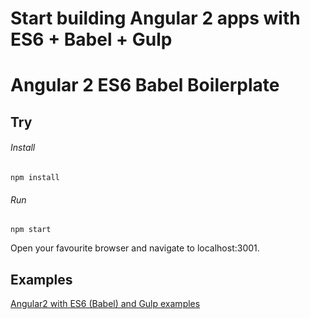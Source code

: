 # Start building Angular 2 apps with ES6 + Babel + Gulp
# Angular 2 ES6 Babel Boilerplate

## Try

###### Install
```
npm install
```

###### Run
```
npm start
```
Open your favourite browser and navigate to localhost:3001.

## Examples
[Angular2 with ES6 (Babel) and Gulp examples](https://github.com/adrianburcin/angular2-es6-babel-examples)
